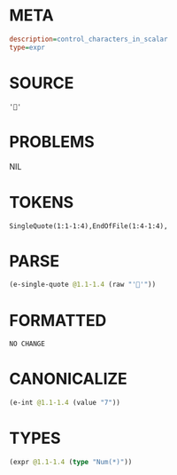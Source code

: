 # META
~~~ini
description=control_characters_in_scalar
type=expr
~~~
# SOURCE
~~~roc
''
~~~
# PROBLEMS
NIL
# TOKENS
~~~zig
SingleQuote(1:1-1:4),EndOfFile(1:4-1:4),
~~~
# PARSE
~~~clojure
(e-single-quote @1.1-1.4 (raw "''"))
~~~
# FORMATTED
~~~roc
NO CHANGE
~~~
# CANONICALIZE
~~~clojure
(e-int @1.1-1.4 (value "7"))
~~~
# TYPES
~~~clojure
(expr @1.1-1.4 (type "Num(*)"))
~~~
